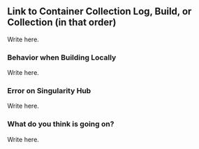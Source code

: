 ## Link to Container Collection Log, Build, or Collection (in that order)

Write here.


### Behavior when Building Locally

Write here.

### Error on Singularity Hub

Write here.

### What do you think is going on?

Write here.
